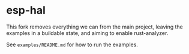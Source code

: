 # esp-hal

This fork removes everything we can from the main project, leaving the examples in a buildable state, and aiming to enable rust-analyzer.

See `examples/README.md` for how to run the examples.